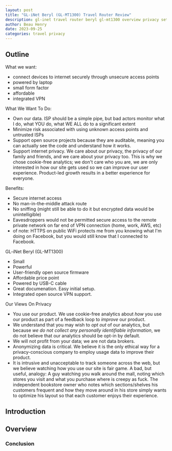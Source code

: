 ```yaml
---
layout: post
title: "GL-iNet Beryl (GL-MT1300) Travel Router Review"
description: gl-inet travel router beryl gl-mt1300 overview privacy setup vpn wireguard open source
author: Beau Henry
date: 2023-09-25
categories: travel privacy
---
```

## Outline

What we want:
* connect devices to internet securely through unsecure access points
* powered by laptop
* small form factor
* affordable
* integrated VPN

What We Want To Do:
* Own our data. ISP should be a simple pipe, but bad actors monitor what I do, what YOU do, what WE ALL do to a significant extent
* Minimize risk associated with using unknown access points and untrusted ISPs
* Support open source projects because they are auditable, meaning you can actually see the code and understand how it works.
* Support internet privacy. We care about our privacy, the privacy of our family and friends, and we care about your privacy too. This is why we chose cookie-free analytics; we don't care who you are, we are only interested in how our site gets used so we can improve our user experience. Product-led growth results in a better experience for everyone.

Benefits:
* Secure internet access
* No man-in-the-middle attack route
* No sniffing (might still be able to do it but encrypted data would be unintelligible)
* Eavesdroppers would not be permitted secure access to the remote private network on far end of VPN connection (home, work, AWS, etc)
* of note: HTTPS on public WiFi protects me from you knowing what I'm doing on Facebook, but you would still know that I connected to Facebook.

GL-iNet Beryl (GL-MT1300)
* Small
* Powerful
* User-friendly open source firmware
* Affordable price point
* Powered by USB-C cable
* Great documenation. Easy initial setup.
* Integrated open source VPN support.

Our Views On Privacy
* You use our product. We use cookie-free analytics about <em>how</em> you use our product as part of a feedback loop to <em>improve</em> our product.
* We understand that you may wish to <em>opt out</em> of our analytics, but because <em>we do not collect any personally identifiable information</em>, we do not believe that our analytics should be opt-in by default.
* We will not profit from your data; we are not data brokers.
* Anonymizing data is critical. We believe it is the only ethical way for a privacy-conscious company to employ usage data to improve their product.
* It is intrusive and unacceptable to track someone across the web, but we believe watching how you use our site is fair game. A bad, but useful, analogy: A guy watching you walk around the mall, noting which stores you visit and what you purchase where is creepy as fuck. The independent bookstore owner who notes which sections/shelves his customers frequent and how they move around in his store simply wants to optimize his layout so that each customer enjoys their experience.

## Introduction

## Overview

### Conclusion
